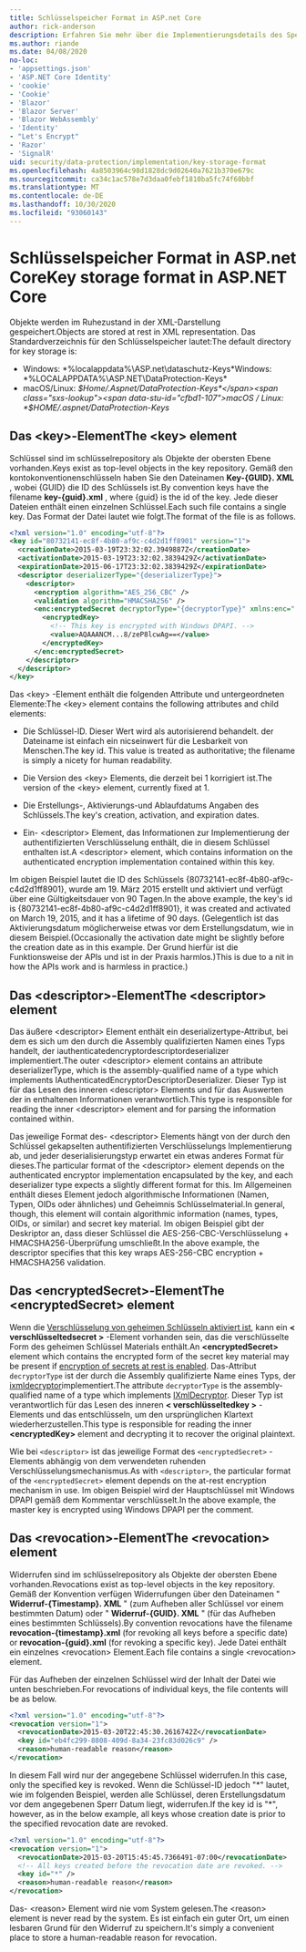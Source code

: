 ```yaml
---
title: Schlüsselspeicher Format in ASP.net Core
author: rick-anderson
description: Erfahren Sie mehr über die Implementierungsdetails des Speicher Formats für die ASP.net Core Datenschutz Schlüssel.
ms.author: riande
ms.date: 04/08/2020
no-loc:
- 'appsettings.json'
- 'ASP.NET Core Identity'
- 'cookie'
- 'Cookie'
- 'Blazor'
- 'Blazor Server'
- 'Blazor WebAssembly'
- 'Identity'
- "Let's Encrypt"
- 'Razor'
- 'SignalR'
uid: security/data-protection/implementation/key-storage-format
ms.openlocfilehash: 4a8503964c98d1828dc9d02640a7621b370e679c
ms.sourcegitcommit: ca34c1ac578e7d3daa0febf1810ba5fc74f60bbf
ms.translationtype: MT
ms.contentlocale: de-DE
ms.lasthandoff: 10/30/2020
ms.locfileid: "93060143"
---
```

# <a name="key-storage-format-in-aspnet-core"></a><span data-ttu-id="cfbd1-103">Schlüsselspeicher Format in ASP.net Core</span><span class="sxs-lookup"><span data-stu-id="cfbd1-103">Key storage format in ASP.NET Core</span></span>

<a name="data-protection-implementation-key-storage-format"></a>

<span data-ttu-id="cfbd1-104">Objekte werden im Ruhezustand in der XML-Darstellung gespeichert.</span><span class="sxs-lookup"><span data-stu-id="cfbd1-104">Objects are stored at rest in XML representation.</span></span> <span data-ttu-id="cfbd1-105">Das Standardverzeichnis für den Schlüsselspeicher lautet:</span><span class="sxs-lookup"><span data-stu-id="cfbd1-105">The default directory for key storage is:</span></span>

* <span data-ttu-id="cfbd1-106">Windows: \*%localappdata%\ASP.net\dataschutz-Keys\*</span><span class="sxs-lookup"><span data-stu-id="cfbd1-106">Windows: \*%LOCALAPPDATA%\ASP.NET\DataProtection-Keys\*</span></span>
* <span data-ttu-id="cfbd1-107">macOS/Linux: *$Home/.Aspnet/DataProtection-Keys*</span><span class="sxs-lookup"><span data-stu-id="cfbd1-107">macOS / Linux: *$HOME/.aspnet/DataProtection-Keys*</span></span>

## <a name="the-key-element"></a><span data-ttu-id="cfbd1-108">Das \<key>-Element</span><span class="sxs-lookup"><span data-stu-id="cfbd1-108">The \<key> element</span></span>

<span data-ttu-id="cfbd1-109">Schlüssel sind im schlüsselrepository als Objekte der obersten Ebene vorhanden.</span><span class="sxs-lookup"><span data-stu-id="cfbd1-109">Keys exist as top-level objects in the key repository.</span></span> <span data-ttu-id="cfbd1-110">Gemäß den kontokonventionenschlüsseln haben Sie den Dateinamen **Key-{GUID}. XML** , wobei {GUID} die ID des Schlüssels ist.</span><span class="sxs-lookup"><span data-stu-id="cfbd1-110">By convention keys have the filename **key-{guid}.xml** , where {guid} is the id of the key.</span></span> <span data-ttu-id="cfbd1-111">Jede dieser Dateien enthält einen einzelnen Schlüssel.</span><span class="sxs-lookup"><span data-stu-id="cfbd1-111">Each such file contains a single key.</span></span> <span data-ttu-id="cfbd1-112">Das Format der Datei lautet wie folgt.</span><span class="sxs-lookup"><span data-stu-id="cfbd1-112">The format of the file is as follows.</span></span>

```xml
<?xml version="1.0" encoding="utf-8"?>
<key id="80732141-ec8f-4b80-af9c-c4d2d1ff8901" version="1">
  <creationDate>2015-03-19T23:32:02.3949887Z</creationDate>
  <activationDate>2015-03-19T23:32:02.3839429Z</activationDate>
  <expirationDate>2015-06-17T23:32:02.3839429Z</expirationDate>
  <descriptor deserializerType="{deserializerType}">
    <descriptor>
      <encryption algorithm="AES_256_CBC" />
      <validation algorithm="HMACSHA256" />
      <enc:encryptedSecret decryptorType="{decryptorType}" xmlns:enc="...">
        <encryptedKey>
          <!-- This key is encrypted with Windows DPAPI. -->
          <value>AQAAANCM...8/zeP8lcwAg==</value>
        </encryptedKey>
      </enc:encryptedSecret>
    </descriptor>
  </descriptor>
</key>
```

<span data-ttu-id="cfbd1-113">Das \<key> -Element enthält die folgenden Attribute und untergeordneten Elemente:</span><span class="sxs-lookup"><span data-stu-id="cfbd1-113">The \<key> element contains the following attributes and child elements:</span></span>

* <span data-ttu-id="cfbd1-114">Die Schlüssel-ID. Dieser Wert wird als autorisierend behandelt. der Dateiname ist einfach ein nicseinwert für die Lesbarkeit von Menschen.</span><span class="sxs-lookup"><span data-stu-id="cfbd1-114">The key id. This value is treated as authoritative; the filename is simply a nicety for human readability.</span></span>

* <span data-ttu-id="cfbd1-115">Die Version des \<key> Elements, die derzeit bei 1 korrigiert ist.</span><span class="sxs-lookup"><span data-stu-id="cfbd1-115">The version of the \<key> element, currently fixed at 1.</span></span>

* <span data-ttu-id="cfbd1-116">Die Erstellungs-, Aktivierungs-und Ablaufdatums Angaben des Schlüssels.</span><span class="sxs-lookup"><span data-stu-id="cfbd1-116">The key's creation, activation, and expiration dates.</span></span>

* <span data-ttu-id="cfbd1-117">Ein- \<descriptor> Element, das Informationen zur Implementierung der authentifizierten Verschlüsselung enthält, die in diesem Schlüssel enthalten ist.</span><span class="sxs-lookup"><span data-stu-id="cfbd1-117">A \<descriptor> element, which contains information on the authenticated encryption implementation contained within this key.</span></span>

<span data-ttu-id="cfbd1-118">Im obigen Beispiel lautet die ID des Schlüssels {80732141-ec8f-4b80-af9c-c4d2d1ff8901}, wurde am 19. März 2015 erstellt und aktiviert und verfügt über eine Gültigkeitsdauer von 90 Tagen.</span><span class="sxs-lookup"><span data-stu-id="cfbd1-118">In the above example, the key's id is {80732141-ec8f-4b80-af9c-c4d2d1ff8901}, it was created and activated on March 19, 2015, and it has a lifetime of 90 days.</span></span> <span data-ttu-id="cfbd1-119">(Gelegentlich ist das Aktivierungsdatum möglicherweise etwas vor dem Erstellungsdatum, wie in diesem Beispiel.</span><span class="sxs-lookup"><span data-stu-id="cfbd1-119">(Occasionally the activation date might be slightly before the creation date as in this example.</span></span> <span data-ttu-id="cfbd1-120">Der Grund hierfür ist die Funktionsweise der APIs und ist in der Praxis harmlos.)</span><span class="sxs-lookup"><span data-stu-id="cfbd1-120">This is due to a nit in how the APIs work and is harmless in practice.)</span></span>

## <a name="the-descriptor-element"></a><span data-ttu-id="cfbd1-121">Das \<descriptor>-Element</span><span class="sxs-lookup"><span data-stu-id="cfbd1-121">The \<descriptor> element</span></span>

<span data-ttu-id="cfbd1-122">Das äußere \<descriptor> Element enthält ein deserializertype-Attribut, bei dem es sich um den durch die Assembly qualifizierten Namen eines Typs handelt, der iauthenticatedencryptordescriptordeserializer implementiert.</span><span class="sxs-lookup"><span data-stu-id="cfbd1-122">The outer \<descriptor> element contains an attribute deserializerType, which is the assembly-qualified name of a type which implements IAuthenticatedEncryptorDescriptorDeserializer.</span></span> <span data-ttu-id="cfbd1-123">Dieser Typ ist für das Lesen des inneren \<descriptor> Elements und für das Auswerten der in enthaltenen Informationen verantwortlich.</span><span class="sxs-lookup"><span data-stu-id="cfbd1-123">This type is responsible for reading the inner \<descriptor> element and for parsing the information contained within.</span></span>

<span data-ttu-id="cfbd1-124">Das jeweilige Format des- \<descriptor> Elements hängt von der durch den Schlüssel gekapselten authentifizierten Verschlüsselungs Implementierung ab, und jeder deserialisierungstyp erwartet ein etwas anderes Format für dieses.</span><span class="sxs-lookup"><span data-stu-id="cfbd1-124">The particular format of the \<descriptor> element depends on the authenticated encryptor implementation encapsulated by the key, and each deserializer type expects a slightly different format for this.</span></span> <span data-ttu-id="cfbd1-125">Im Allgemeinen enthält dieses Element jedoch algorithmische Informationen (Namen, Typen, OIDs oder ähnliches) und Geheimnis Schlüsselmaterial.</span><span class="sxs-lookup"><span data-stu-id="cfbd1-125">In general, though, this element will contain algorithmic information (names, types, OIDs, or similar) and secret key material.</span></span> <span data-ttu-id="cfbd1-126">Im obigen Beispiel gibt der Deskriptor an, dass dieser Schlüssel die AES-256-CBC-Verschlüsselung + HMACSHA256-Überprüfung umschließt.</span><span class="sxs-lookup"><span data-stu-id="cfbd1-126">In the above example, the descriptor specifies that this key wraps AES-256-CBC encryption + HMACSHA256 validation.</span></span>

## <a name="the-encryptedsecret-element"></a><span data-ttu-id="cfbd1-127">Das \<encryptedSecret>-Element</span><span class="sxs-lookup"><span data-stu-id="cfbd1-127">The \<encryptedSecret> element</span></span>

<span data-ttu-id="cfbd1-128">Wenn die [Verschlüsselung von geheimen Schlüsseln aktiviert ist](xref:security/data-protection/implementation/key-encryption-at-rest), kann ein **&lt; verschlüsseltedsecret &gt;** -Element vorhanden sein, das die verschlüsselte Form des geheimen Schlüssel Materials enthält.</span><span class="sxs-lookup"><span data-stu-id="cfbd1-128">An **&lt;encryptedSecret&gt;** element which contains the encrypted form of the secret key material may be present if [encryption of secrets at rest is enabled](xref:security/data-protection/implementation/key-encryption-at-rest).</span></span> <span data-ttu-id="cfbd1-129">Das-Attribut `decryptorType` ist der durch die Assembly qualifizierte Name eines Typs, der [ixmldecryptor](/dotnet/api/microsoft.aspnetcore.dataprotection.xmlencryption.ixmldecryptor)implementiert.</span><span class="sxs-lookup"><span data-stu-id="cfbd1-129">The attribute `decryptorType` is the assembly-qualified name of a type which implements [IXmlDecryptor](/dotnet/api/microsoft.aspnetcore.dataprotection.xmlencryption.ixmldecryptor).</span></span> <span data-ttu-id="cfbd1-130">Dieser Typ ist verantwortlich für das Lesen des inneren **&lt; verschlüsseltedkey &gt;** -Elements und das entschlüsseln, um den ursprünglichen Klartext wiederherzustellen.</span><span class="sxs-lookup"><span data-stu-id="cfbd1-130">This type is responsible for reading the inner **&lt;encryptedKey&gt;** element and decrypting it to recover the original plaintext.</span></span>

<span data-ttu-id="cfbd1-131">Wie bei `<descriptor>` ist das jeweilige Format des `<encryptedSecret>` -Elements abhängig von dem verwendeten ruhenden Verschlüsselungsmechanismus.</span><span class="sxs-lookup"><span data-stu-id="cfbd1-131">As with `<descriptor>`, the particular format of the `<encryptedSecret>` element depends on the at-rest encryption mechanism in use.</span></span> <span data-ttu-id="cfbd1-132">Im obigen Beispiel wird der Hauptschlüssel mit Windows DPAPI gemäß dem Kommentar verschlüsselt.</span><span class="sxs-lookup"><span data-stu-id="cfbd1-132">In the above example, the master key is encrypted using Windows DPAPI per the comment.</span></span>

## <a name="the-revocation-element"></a><span data-ttu-id="cfbd1-133">Das \<revocation>-Element</span><span class="sxs-lookup"><span data-stu-id="cfbd1-133">The \<revocation> element</span></span>

<span data-ttu-id="cfbd1-134">Widerrufen sind im schlüsselrepository als Objekte der obersten Ebene vorhanden.</span><span class="sxs-lookup"><span data-stu-id="cfbd1-134">Revocations exist as top-level objects in the key repository.</span></span> <span data-ttu-id="cfbd1-135">Gemäß der Konvention verfügen Widerrufungen über den Dateinamen " **Widerruf-{Timestamp}. XML** " (zum Aufheben aller Schlüssel vor einem bestimmten Datum) oder " **Widerruf-{GUID}. XML** " (für das Aufheben eines bestimmten Schlüssels).</span><span class="sxs-lookup"><span data-stu-id="cfbd1-135">By convention revocations have the filename **revocation-{timestamp}.xml** (for revoking all keys before a specific date) or **revocation-{guid}.xml** (for revoking a specific key).</span></span> <span data-ttu-id="cfbd1-136">Jede Datei enthält ein einzelnes \<revocation> Element.</span><span class="sxs-lookup"><span data-stu-id="cfbd1-136">Each file contains a single \<revocation> element.</span></span>

<span data-ttu-id="cfbd1-137">Für das Aufheben der einzelnen Schlüssel wird der Inhalt der Datei wie unten beschrieben.</span><span class="sxs-lookup"><span data-stu-id="cfbd1-137">For revocations of individual keys, the file contents will be as below.</span></span>

```xml
<?xml version="1.0" encoding="utf-8"?>
<revocation version="1">
  <revocationDate>2015-03-20T22:45:30.2616742Z</revocationDate>
  <key id="eb4fc299-8808-409d-8a34-23fc83d026c9" />
  <reason>human-readable reason</reason>
</revocation>
```

<span data-ttu-id="cfbd1-138">In diesem Fall wird nur der angegebene Schlüssel widerrufen.</span><span class="sxs-lookup"><span data-stu-id="cfbd1-138">In this case, only the specified key is revoked.</span></span> <span data-ttu-id="cfbd1-139">Wenn die Schlüssel-ID jedoch "\*" lautet, wie im folgenden Beispiel, werden alle Schlüssel, deren Erstellungsdatum vor dem angegebenen Sperr Datum liegt, widerrufen.</span><span class="sxs-lookup"><span data-stu-id="cfbd1-139">If the key id is "\*", however, as in the below example, all keys whose creation date is prior to the specified revocation date are revoked.</span></span>

```xml
<?xml version="1.0" encoding="utf-8"?>
<revocation version="1">
  <revocationDate>2015-03-20T15:45:45.7366491-07:00</revocationDate>
  <!-- All keys created before the revocation date are revoked. -->
  <key id="*" />
  <reason>human-readable reason</reason>
</revocation>
```

<span data-ttu-id="cfbd1-140">Das- \<reason> Element wird nie vom System gelesen.</span><span class="sxs-lookup"><span data-stu-id="cfbd1-140">The \<reason> element is never read by the system.</span></span> <span data-ttu-id="cfbd1-141">Es ist einfach ein guter Ort, um einen lesbaren Grund für den Widerruf zu speichern.</span><span class="sxs-lookup"><span data-stu-id="cfbd1-141">It's simply a convenient place to store a human-readable reason for revocation.</span></span>
